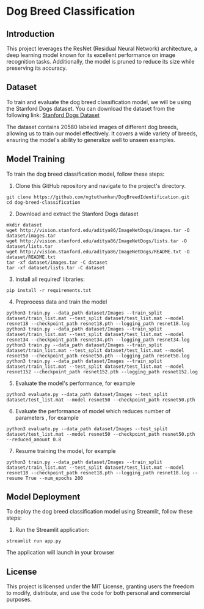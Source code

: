 # Dog Breed Classification

## Introduction
This project leverages the ResNet (Residual Neural Network) architecture, a deep learning model known for its excellent performance on image recognition tasks. Additionally, the model is pruned to reduce its size while preserving its accuracy. 

## Dataset
To train and evaluate the dog breed classification model, we will be using the Stanford Dogs dataset. You can download the dataset from the following link: [Stanford Dogs Dataset](https://www.kaggle.com/jessicali9530/stanford-dogs-dataset)

The dataset contains 20580 labeled images of different dog breeds, allowing us to train our model effectively. It covers a wide variety of breeds, ensuring the model's ability to generalize well to unseen examples.

## Model Training
To train the dog breed classification model, follow these steps:
1. Clone this GitHub repository and navigate to the project's directory.
```
git clone https://github.com/ngtuthanhan/DogBreedIdentification.git
cd dog-breed-classification
```
2. Download and extract the Stanford Dogs dataset
```
mkdir dataset
wget http://vision.stanford.edu/aditya86/ImageNetDogs/images.tar -O dataset/images.tar
wget http://vision.stanford.edu/aditya86/ImageNetDogs/lists.tar -O dataset/lists.tar
wget http://vision.stanford.edu/aditya86/ImageNetDogs/README.txt -O dataset/README.txt
tar -xf dataset/images.tar -C dataset
tar -xf dataset/lists.tar -C dataset
```
3. Install all required' libraries:
```
pip install -r requirements.txt
```
4. Preprocess data and train the model
```
python3 train.py --data_path dataset/Images --train_split dataset/train_list.mat --test_split dataset/test_list.mat --model resnet18 --checkpoint_path resnet18.pth --logging_path resnet18.log
python3 train.py --data_path dataset/Images --train_split dataset/train_list.mat --test_split dataset/test_list.mat --model resnet34 --checkpoint_path resnet34.pth --logging_path resnet34.log
python3 train.py --data_path dataset/Images --train_split dataset/train_list.mat --test_split dataset/test_list.mat --model resnet50 --checkpoint_path resnet50.pth --logging_path resnet50.log
python3 train.py --data_path dataset/Images --train_split dataset/train_list.mat --test_split dataset/test_list.mat --model resnet152 --checkpoint_path resnet152.pth --logging_path resnet152.log
```
5. Evaluate the model's performance, for example
```
python3 evaluate.py --data_path dataset/Images --test_split dataset/test_list.mat --model resnet50 --checkpoint_path resnet50.pth
```
6. Evaluate the performance of model which reduces number of parameters , for example
```
python3 evaluate.py --data_path dataset/Images --test_split dataset/test_list.mat --model resnet50 --checkpoint_path resnet50.pth --reduced_amount 0.8
```
7. Resume training the model, for example
```
python3 train.py --data_path dataset/Images --train_split dataset/train_list.mat --test_split dataset/test_list.mat --model resnet18 --checkpoint_path resnet18.pth --logging_path resnet18.log --resume True --num_epochs 200
```

## Model Deployment
To deploy the dog breed classification model using Streamlit, follow these steps:
1. Run the Streamlit application:
```
streamlit run app.py
```
The application will launch in your browser
## License
This project is licensed under the MIT License, granting users the freedom to modify, distribute, and use the code for both personal and commercial purposes.